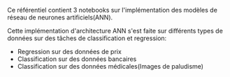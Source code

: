 Ce référentiel contient 3 notebooks sur l'implémentation des modèles de réseau de neurones artificiels(ANN).

Cette implémentation d'architecture ANN s'est faite sur différents types de données sur des tâches de classification et regression: 
- Regression sur des données de prix
- Classification sur des données bancaires 
- Classification sur des données médicales(Images de paludisme)
